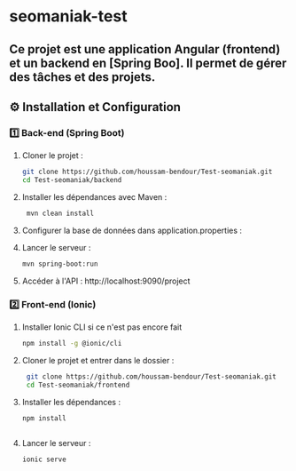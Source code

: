 # seomaniak-test
Ce projet est une application Angular (frontend) et un backend en [Spring Boo]. Il permet de gérer des tâches et des projets.
---

## ⚙️ Installation et Configuration  

### 1️⃣ Back-end (Spring Boot)  
1. Cloner le projet :  
   ```sh
   git clone https://github.com/houssam-bendour/Test-seomaniak.git
   cd Test-seomaniak/backend
2. Installer les dépendances avec Maven :
   ```sh
    mvn clean install
3. Configurer la base de données dans application.properties :  
  
4. Lancer le serveur :
   ```sh
   mvn spring-boot:run

5. Accéder à l'API :
 http://localhost:9090/project

### 2️⃣ Front-end (Ionic) 
1. Installer Ionic CLI si ce n'est pas encore fait  
   ```sh
   npm install -g @ionic/cli
2. Cloner le projet et entrer dans le dossier :
   ```sh
    git clone https://github.com/houssam-bendour/Test-seomaniak.git
    cd Test-seomaniak/frontend
   
3. Installer les dépendances :
   ```sh
   npm install
  
4. Lancer le serveur :
   ```sh
   ionic serve

